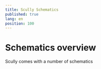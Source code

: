 ```yaml
---
title: Scully Schematics
published: true
lang: en
position: 100
---
```


# Schematics overview

Scully comes with a number of schematics

